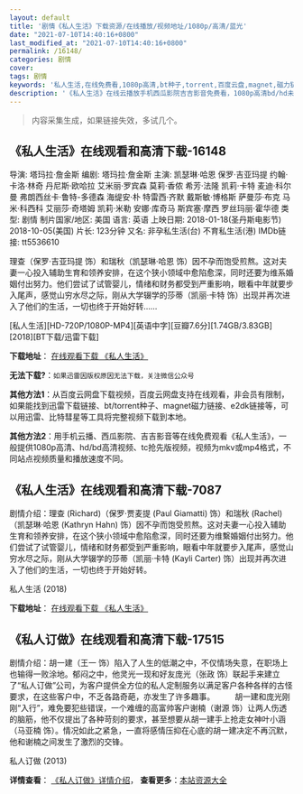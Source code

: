 ```yaml
---
layout: default
title: '剧情《私人生活》下载资源/在线播放/视频地址/1080p/高清/蓝光'
date: "2021-07-10T14:40:16+0800"
last_modified_at: "2021-07-10T14:40:16+0800"
permalink: /16148/
categories: 剧情
cover:
tags: 剧情
keywords: '私人生活,在线免费看,1080p高清,bt种子,torrent,百度云盘,magnet,磁力链,迅雷下载资源'
description: '《私人生活》在线云播放手机西瓜影院吉吉影音免费看，1080p高清bd/hd未删减完整版和tc抢先枪版，mkv/mp4格式，附带bt/torrent种子、magnet/磁力链、百度云盘、网盘资源迅雷下载链接'
---
```


>内容采集生成，如果链接失效，多试几个。


## 《私人生活》在线观看和高清下载-16148

导演: 塔玛拉·詹金斯 编剧: 塔玛拉·詹金斯 主演: 凯瑟琳·哈恩 保罗·吉亚玛提 约翰·卡洛·林奇 丹尼斯·欧哈拉 艾米丽·罗宾森 莫莉·香侬 希芳·法隆 凯莉·卡特 麦迪·科尔曼 弗朗西丝卡·鲁特-多德森 海缇安·朴 特雷西·齐默 戴斯敏·博格斯 萨曼莎·布克 马米·科西科 艾丽莎·奇塔姆 凯莉·米勒 安娜·库奇马 斯宾塞·摩西 罗丝玛丽·霍华德 类型: 剧情 制片国家/地区: 美国 语言: 英语 上映日期: 2018-01-18(圣丹斯电影节) 2018-10-05(美国) 片长: 123分钟 又名: 非孕私生活(台) 不育私生活(港) IMDb链接: tt5536610

理查（保罗·吉亚玛提 饰）和瑞秋（凯瑟琳·哈恩 饰）因不孕而饱受煎熬。这对夫妻一心投入辅助生育和领养安排，在这个狭小领域中愈陷愈深，同时还要为维系婚姻付出努力。他们尝试了试管婴儿，情绪和财务都受到严重影响，眼看中年就要步入尾声，感觉山穷水尽之际，刚从大学辍学的莎蒂（凯丽·卡特 饰）出现并再次进入了他们的生活，一切也终于开始好转……


[私人生活][HD-720P/1080P-MP4][英语中字][豆瓣7.6分][1.74GB/3.83GB][2018][BT下载/迅雷下载]

**下载地址**： [在线观看下载 《私人生活》](https://www.btdx8.com/torrent/srsh_2018.html) 


**无法下载?**：`如果迅雷因版权原因无法下载，关注微信公众号 `

**其他方法1**：从百度云网盘下载视频，百度云网盘支持在线观看，非会员有限制，如果能找到迅雷下载链接、bt/torrent种子、magnet磁力链接、e2dk链接等，可以用迅雷、比特彗星等工具将完整视频下载到本地。

**其他方法2**：用手机云播、西瓜影院、吉吉影音等在线免费观看《私人生活》，一般提供1080p高清、hd/bd高清视频、tc抢先版视频，视频为mkv或mp4格式，不同站点视频质量和播放速度不同。


## 《私人生活》在线观看和高清下载-7087

剧情介绍：理查 (Richard)（保罗·贾麦提 (Paul Giamatti) 饰）和瑞秋 (Rachel)（凯瑟琳·哈恩 (Kathryn Hahn) 饰）因不孕而饱受煎熬。这对夫妻一心投入辅助生育和领养安排，在这个狭小领域中愈陷愈深，同时还要为维繫婚姻付出努力。他们尝试了试管婴儿，情绪和财务都受到严重影响，眼看中年就要步入尾声，感觉山穷水尽之际，刚从大学辍学的莎蒂（凯丽·卡特 (Kayli Carter) 饰）出现并再次进入了他们的生活，一切也终于开始好转。


私人生活 (2018)

**下载地址**： [在线观看下载 《私人生活》](https://www.btbtdy.me/btdy/dy13724.html) 


## 《私人订做》在线观看和高清下载-17515

剧情介绍：胡一建（王一 饰）陷入了人生的低潮之中，不仅情场失意，在职场上也输得一败涂地。郁闷之中，他灵光一现和好友庞光（张政 饰）联起手来建立了“私人订做”公司，为客户提供全方位的私人定制服务以满足客户各种各样的古怪要求，在这些客户中，不乏各路奇葩，亦发生了许多趣事。  　　胡一建和庞光刚刚“入行”，难免要犯些错误，一个难缠的高富帅客户谢楠（谢源 饰）让两人伤透的脑筋，他不仅提出了各种苛刻的要求，甚至想要从胡一建手上抢走女神叶小涵（马亚楠 饰）。情况如此之紧急，一直将感情压抑在心底的胡一建决定不再沉默，他和谢楠之间发生了激烈的交锋。


私人订做 (2013)

**详情查看**： [《私人订做》详情介绍](/movie/17515/)， **查看更多**：[本站资源大全](/movie/t/all/)

